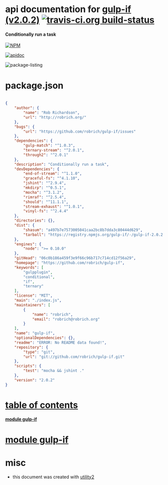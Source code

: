 # api documentation for  [gulp-if (v2.0.2)](https://github.com/robrich/gulp-if)  [![travis-ci.org build-status](https://api.travis-ci.org/npmdoc/node-npmdoc-gulp-if.svg)](https://travis-ci.org/npmdoc/node-npmdoc-gulp-if)
#### Conditionally run a task

[![NPM](https://nodei.co/npm/gulp-if.png?downloads=true)](https://www.npmjs.com/package/gulp-if)

[![apidoc](https://npmdoc.github.io/node-npmdoc-gulp-if/build/screen-capture.buildNpmdoc.browser._2Fhome_2Ftravis_2Fbuild_2Fnpmdoc_2Fnode-npmdoc-gulp-if_2Ftmp_2Fbuild_2Fapidoc.html.png)](https://npmdoc.github.io/node-npmdoc-gulp-if/build..beta..travis-ci.org/apidoc.html)

![package-listing](https://npmdoc.github.io/node-npmdoc-gulp-if/build/screen-capture.npmPackageListing.svg)



# package.json

```json

{
    "author": {
        "name": "Rob Richardson",
        "url": "http://robrich.org/"
    },
    "bugs": {
        "url": "https://github.com/robrich/gulp-if/issues"
    },
    "dependencies": {
        "gulp-match": "^1.0.3",
        "ternary-stream": "^2.0.1",
        "through2": "^2.0.1"
    },
    "description": "Conditionally run a task",
    "devDependencies": {
        "end-of-stream": "^1.1.0",
        "graceful-fs": "^4.1.10",
        "jshint": "^2.9.4",
        "mkdirp": "^0.5.1",
        "mocha": "^3.1.2",
        "rimraf": "^2.5.4",
        "should": "^11.1.1",
        "stream-exhaust": "^1.0.1",
        "vinyl-fs": "^2.4.4"
    },
    "directories": {},
    "dist": {
        "shasum": "a497b7e7573005041caa2bc8b7dda3c80444d629",
        "tarball": "https://registry.npmjs.org/gulp-if/-/gulp-if-2.0.2.tgz"
    },
    "engines": {
        "node": ">= 0.10.0"
    },
    "gitHead": "06c0b186a459f3e9f66c96b717c714cd12f56a29",
    "homepage": "https://github.com/robrich/gulp-if",
    "keywords": [
        "gulpplugin",
        "conditional",
        "if",
        "ternary"
    ],
    "license": "MIT",
    "main": "./index.js",
    "maintainers": [
        {
            "name": "robrich",
            "email": "robrich@robrich.org"
        }
    ],
    "name": "gulp-if",
    "optionalDependencies": {},
    "readme": "ERROR: No README data found!",
    "repository": {
        "type": "git",
        "url": "git://github.com/robrich/gulp-if.git"
    },
    "scripts": {
        "test": "mocha && jshint ."
    },
    "version": "2.0.2"
}
```



# <a name="apidoc.tableOfContents"></a>[table of contents](#apidoc.tableOfContents)

#### [module gulp-if](#apidoc.module.gulp-if)



# <a name="apidoc.module.gulp-if"></a>[module gulp-if](#apidoc.module.gulp-if)



# misc
- this document was created with [utility2](https://github.com/kaizhu256/node-utility2)
